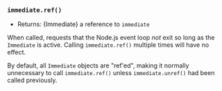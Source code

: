 ### `immediate.ref()`

<!-- YAML
added: v9.7.0
-->

* Returns: {Immediate} a reference to `immediate`

When called, requests that the Node.js event loop _not_ exit so long as the
`Immediate` is active. Calling `immediate.ref()` multiple times will have no
effect.

By default, all `Immediate` objects are "ref'ed", making it normally unnecessary
to call `immediate.ref()` unless `immediate.unref()` had been called previously.
